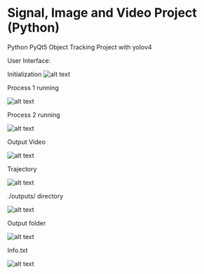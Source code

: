 # Signal, Image and Video Project (Python)
 Python PyQt5 Object Tracking Project with yolov4


User Interface:

Initialization
![alt text](https://github.com/farihachaiti/SIV_Project_PyQt5_ObjectTracking_Desktop_App_with_Yolov4/blob/main/image.png?raw=true)







Process 1 running


![alt text](https://github.com/farihachaiti/SIV_Project_PyQt5_ObjectTracking_Desktop_App_with_Yolov4/blob/main/image2.png?raw=true)







Process 2 running


![alt text](https://github.com/farihachaiti/SIV_Project_PyQt5_ObjectTracking_Desktop_App_with_Yolov4/blob/main/image3.png?raw=true)






Output Video


![alt text](https://github.com/farihachaiti/SIV_Project_PyQt5_ObjectTracking_Desktop_App_with_Yolov4/blob/main/image4.png?raw=true)






Trajectory





![alt text](https://github.com/farihachaiti/SIV_Project_PyQt5_ObjectTracking_Desktop_App_with_Yolov4/blob/main/image5.png?raw=true)















./outputs/ directory



![alt text](https://github.com/farihachaiti/SIV_Project_PyQt5_ObjectTracking_Desktop_App_with_Yolov4/blob/main/image6.png?raw=true)








Output folder


![alt text](https://github.com/farihachaiti/SIV_Project_PyQt5_ObjectTracking_Desktop_App_with_Yolov4/blob/main/image7.png?raw=true)






Info.txt

![alt text](https://github.com/farihachaiti/SIV_Project_PyQt5_ObjectTracking_Desktop_App_with_Yolov4/blob/main/image8.png?raw=true)

